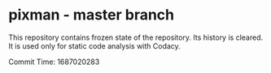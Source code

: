 # pixman - master branch

This repository contains frozen state of the repository.
Its history is cleared. It is used only for static code
analysis with Codacy.

Commit Time: 1687020283